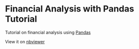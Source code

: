 Financial Analysis with Pandas Tutorial
=======================================

Tutorial on financial analysis using [Pandas](http://pandas.pydata.org/)

View it on [nbviewer](http://nbviewer.ipython.org/github/yhlam/financial-analysis-pandas-tutorial/blob/master/00%20-%20Overview.ipynb)
